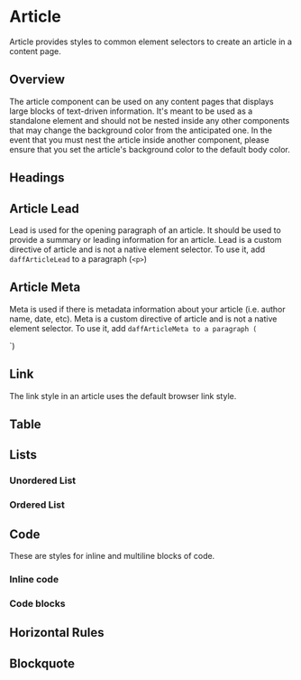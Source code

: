 # Article
Article provides styles to common element selectors to create an article in a content page.

## Overview
The article component can be used on any content pages that displays large blocks of text-driven information. It's meant to be used as a standalone element and should not be nested inside any other components that may change the background color from the anticipated one. In the event that you must nest the article inside another component, please ensure that you set the article's background color to the default body color.

## Headings
<design-land-example-viewer-container example="article-headings"></design-land-example-viewer-container>

## Article Lead
Lead is used for the opening paragraph of an article. It should be used to provide a summary or leading information for an article. Lead is a custom directive of article and is not a native element selector. To use it, add `daffArticleLead` to a paragraph (`<p>`)

<design-land-example-viewer-container example="article-lead"></design-land-example-viewer-container>

## Article Meta
Meta is used if there is metadata information about your article (i.e. author name, date, etc). Meta is a custom directive of article and is not a native element selector. To use it, add `daffArticleMeta to a paragraph (`<p>`)

<design-land-example-viewer-container example="article-meta"></design-land-example-viewer-container>

## Link
The link style in an article uses the default browser link style.

<design-land-example-viewer-container example="article-link"></design-land-example-viewer-container>

<h2>Table</h2>
<design-land-example-viewer-container example="article-table"></design-land-example-viewer-container>

## Lists

### Unordered List
<design-land-example-viewer-container example="article-ul"></design-land-example-viewer-container>

### Ordered List
<design-land-example-viewer-container example="article-ol"></design-land-example-viewer-container>

## Code
These are styles for inline and multiline blocks of code.

### Inline code
<design-land-example-viewer-container example="article-code-inline"></design-land-example-viewer-container>

### Code blocks
<design-land-example-viewer-container example="article-code-block"></design-land-example-viewer-container>

## Horizontal Rules
<design-land-example-viewer-container example="article-hr"></design-land-example-viewer-container>

## Blockquote
<design-land-example-viewer-container example="article-blockquote"></design-land-example-viewer-container>